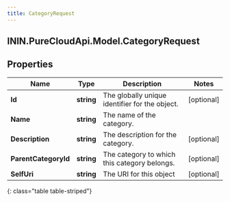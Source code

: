 ```yaml
---
title: CategoryRequest
---
```

## ININ.PureCloudApi.Model.CategoryRequest

## Properties

|Name | Type | Description | Notes|
|------------ | ------------- | ------------- | -------------|
| **Id** | **string** | The globally unique identifier for the object. | [optional] |
| **Name** | **string** | The name of the category. | |
| **Description** | **string** | The description for the category. | [optional] |
| **ParentCategoryId** | **string** | The category to which this category belongs. | [optional] |
| **SelfUri** | **string** | The URI for this object | [optional] |
{: class="table table-striped"}


